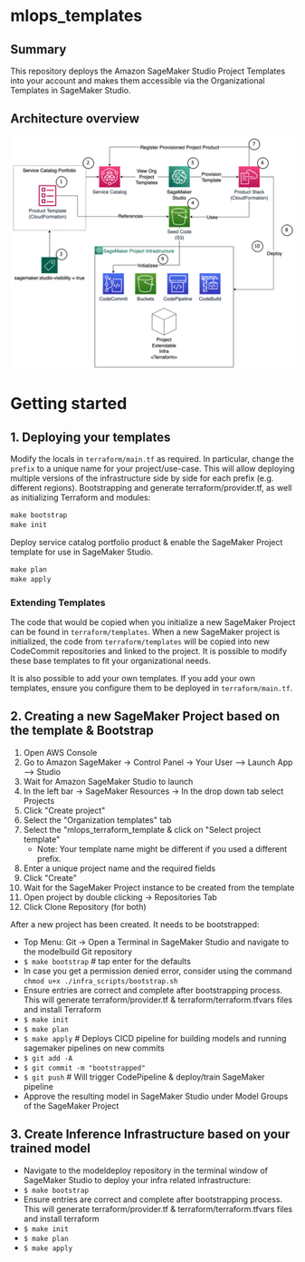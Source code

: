# mlops_templates

## Summary

This repository deploys the Amazon SageMaker Studio Project Templates into your account and makes them accessible via 
the Organizational Templates in SageMaker Studio. 

## Architecture overview

![Architecture Diagram](./diagrams/sm_project_template.png)

# Getting started

## 1. Deploying your templates

Modify the locals in `terraform/main.tf` as required. In particular, change the `prefix` to a unique name for your project/use-case. 
This will allow deploying multiple versions of the infrastructure side by side for each prefix (e.g. different regions).
Bootstrapping and generate terraform/provider.tf, as well as initializing Terraform and modules:

```bat
make bootstrap
make init
```

Deploy service catalog portfolio product & enable the SageMaker Project template for use in SageMaker Studio.

```bat
make plan
make apply
```

### Extending Templates

The code that would be copied when you initialize a new SageMaker Project can be found in `terraform/templates`. When a new SageMaker project is initialized, the code from `terraform/templates` will be copied into new CodeCommit repositories and linked to the project. It is possible to modify these base templates to fit your organizational needs. 

It is also possible to add your own templates. If you add your own templates, ensure you configure them to be deployed in `terraform/main.tf`.


## 2. Creating a new SageMaker Project based on the template & Bootstrap

1. Open AWS Console
2. Go to Amazon SageMaker -> Control Panel -> Your User --> Launch App --> Studio
3. Wait for Amazon SageMaker Studio to launch
4. In the left bar -> SageMaker Resources -> In the drop down tab select Projects
5. Click "Create project"
6. Select the "Organization templates" tab
7. Select the "mlops_terraform_template & click on "Select project template" 
    - Note: Your template name might be different if you used a different prefix. 
8. Enter a unique project name and the required fields
9. Click "Create"
10. Wait for the SageMaker Project instance to be created from the template 
11. Open project by double clicking -> Repositories Tab
12. Click Clone Repository (for both)

After a new project has been created. It needs to be bootstrapped:

- Top Menu: Git -> Open a Terminal in SageMaker Studio and navigate to the modelbuild Git repository
- `$ make bootstrap` # tap enter for the defaults
- In case you get a permission denied error, consider using the command `chmod u+x ./infra_scripts/bootstrap.sh`
- Ensure entries are correct and complete after bootstrapping process. This will generate terraform/provider.tf & terraform/terraform.tfvars files and install Terraform
- `$ make init`
- `$ make plan`
- `$ make apply` # Deploys CICD pipeline for building models and running sagemaker pipelines on new commits
- `$ git add -A`
- `$ git commit -m "bootstrapped"`
- `$ git push` # Will trigger CodePipeline & deploy/train SageMaker pipeline
- Approve the resulting model in SageMaker Studio under Model Groups of the SageMaker Project


## 3. Create Inference Infrastructure based on your trained model
- Navigate to the modeldeploy repository in the terminal window of SageMaker Studio to deploy your infra related infrastructure:
- `$ make bootstrap`
- Ensure entries are correct and complete after bootstrapping process. This will generate terraform/provider.tf & terraform/terraform.tfvars files and install terraform
- `$ make init`
- `$ make plan`
- `$ make apply`